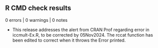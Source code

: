 ## R CMD check results

0 errors | 0 warnings | 0 notes

* This release addresses the alert from CRAN Prof regarding error in 
  iccmult-Ex.R,  to be corrected by 05Nov2024. The rccat function has been
  edited to correct when it throws the Error printed.
